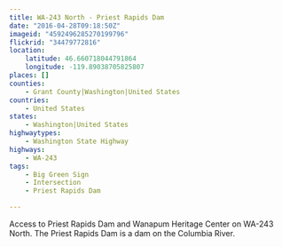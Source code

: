 ```yaml
---
title: WA-243 North - Priest Rapids Dam
date: "2016-04-28T09:18:50Z"
imageid: "4592496285270199796"
flickrid: "34479772816"
location:
    latitude: 46.660718044791864
    longitude: -119.89038705825807
places: []
counties:
    - Grant County|Washington|United States
countries:
    - United States
states:
    - Washington|United States
highwaytypes:
    - Washington State Highway
highways:
    - WA-243
tags:
    - Big Green Sign
    - Intersection
    - Priest Rapids Dam

---
```

Access to Priest Rapids Dam and Wanapum Heritage Center on WA-243 North.  The Priest Rapids Dam is a dam on the Columbia River.